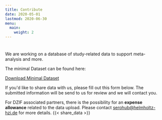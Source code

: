 ```yaml
---
title: Contribute
date: 2020-05-01
lastmod: 2020-06-30
menu:
  main:
    weight: 2
---
```


#
We are working on a database of study-related data to support meta-analysis and more.

The minimal Dataset can be found here:

<a class="button hollow primary" href="/data/DataModel_LEOSS.sero-survey_DZIF_gek_200514.xlsx">Download Minimal Dataset</a>

If you'd like to share data with us, please fill out this form below. The submitted information will be send to us for review and we will contact you.

For DZIF associated partners, there is the possibility for an __expense allowance__ related to the data upload. Please contact serohub@helmholtz-hzi.de for more details.
{{< share_data >}}